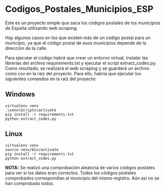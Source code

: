 # Codigos_Postales_Municipios_ESP

Este es un proyecto simple que saca los códigos postales de los municipios de España utilizando web scraping.

Hay algunos casos en los que existen más de un código postal para un municipio, ya que el código postal de esos municipios depende de la dirección de la calle.

Para ejecutar el código habrá que crear un entorno virtual, instalar las librerías del archivo requirements.txt y ejecutar el script extract_codes.py. Como resultado, se realizará el web scraping y se guardará un archivo como csv en la raíz del proyecto. Para ello, habría que ejecutar los siguientes comandos en la raíz del proyecto:

## Windows
    virtualenv venv
    .\venv\Scripts\activate
    pip install -r requirements.txt
    python extract_codes.py

## Linux
    virtualenv venv
    source venv/bin/activate
    pip install -r requirements.txt
    python extract_codes.py



**NOTA:** Se realizó una comprobación aleatoria de varios códigos postales para ver si los datos eran correctos. Todos los códigos postales comprobados correspondían al municipio del mismo registro. Aún así no se han comprobado todos.